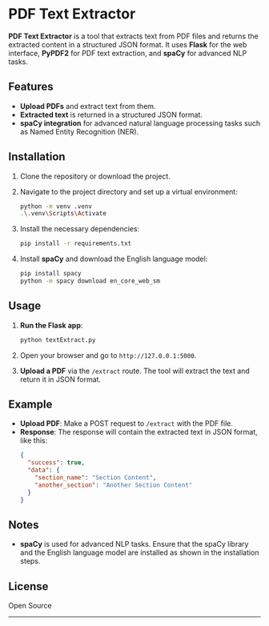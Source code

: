 # PDF Text Extractor

**PDF Text Extractor** is a tool that extracts text from PDF files and returns the extracted content in a structured JSON format. It uses **Flask** for the web interface, **PyPDF2** for PDF text extraction, and **spaCy** for advanced NLP tasks.

## Features

- **Upload PDFs** and extract text from them.
- **Extracted text** is returned in a structured JSON format.
- **spaCy integration** for advanced natural language processing tasks such as Named Entity Recognition (NER).

## Installation

1. Clone the repository or download the project.
2. Navigate to the project directory and set up a virtual environment:
   ```bash
   python -m venv .venv
   .\.venv\Scripts\Activate
   ```
3. Install the necessary dependencies:

   ```bash
   pip install -r requirements.txt
   ```

4. Install **spaCy** and download the English language model:
   ```bash
   pip install spacy
   python -m spacy download en_core_web_sm
   ```

## Usage

1. **Run the Flask app**:

   ```bash
   python textExtract.py
   ```

2. Open your browser and go to `http://127.0.0.1:5000`.

3. **Upload a PDF** via the `/extract` route. The tool will extract the text and return it in JSON format.

## Example

- **Upload PDF**: Make a POST request to `/extract` with the PDF file.
- **Response**: The response will contain the extracted text in JSON format, like this:
  ```json
  {
    "success": true,
    "data": {
      "section_name": "Section Content",
      "another_section": "Another Section Content"
    }
  }
  ```

## Notes

- **spaCy** is used for advanced NLP tasks. Ensure that the spaCy library and the English language model are installed as shown in the installation steps.

## License

Open Source

---
